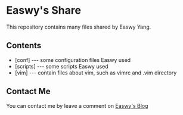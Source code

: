 Easwy's Share
=============

This repository contains many files shared by Easwy Yang.

Contents
---------

* [conf] --- some configuration files Easwy used
* [scripts] --- some scripts Easwy used
* [vim] --- contain files about vim, such as vimrc and .vim directory

Contact Me
----------

You can contact me by leave a comment on [Easwy's Blog](http://easwy.com/)

